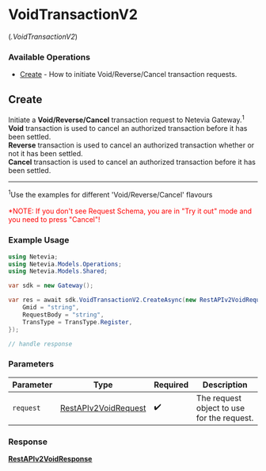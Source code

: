 # VoidTransactionV2
(*.VoidTransactionV2*)

### Available Operations

* [Create](#create) - How to initiate Void/Reverse/Cancel transaction requests.

## Create

Initiate a <b>Void/Reverse/Cancel</b> transaction request to Netevia Gateway.<sup>1</sup><br>
<b>Void</b> transaction is used to cancel an authorized transaction before it has been settled.<br>
<b>Reverse</b> transaction is used to cancel an authorized transaction whether or not it has been settled.<br>
<b>Cancel</b> transaction is used to cancel an authorized transaction before it has been settled.
<hr>
<sup>1</sup>Use the examples for different 'Void/Reverse/Cancel' flavours
<br><br><span style="color:red">*NOTE: If you don't see Request Schema, you are in "Try it out" mode and you need to press "Cancel"!</span>


### Example Usage

```csharp
using Netevia;
using Netevia.Models.Operations;
using Netevia.Models.Shared;

var sdk = new Gateway();

var res = await sdk.VoidTransactionV2.CreateAsync(new RestAPIv2VoidRequest() {
    Gmid = "string",
    RequestBody = "string",
    TransType = TransType.Register,
});

// handle response
```

### Parameters

| Parameter                                                               | Type                                                                    | Required                                                                | Description                                                             |
| ----------------------------------------------------------------------- | ----------------------------------------------------------------------- | ----------------------------------------------------------------------- | ----------------------------------------------------------------------- |
| `request`                                                               | [RestAPIv2VoidRequest](../../models/operations/RestAPIv2VoidRequest.md) | :heavy_check_mark:                                                      | The request object to use for the request.                              |


### Response

**[RestAPIv2VoidResponse](../../models/operations/RestAPIv2VoidResponse.md)**

